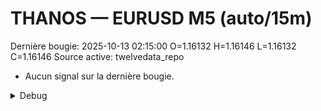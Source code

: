 # THANOS — EURUSD M5 (auto/15m)
Dernière bougie: 2025-10-13 02:15:00  O=1.16132  H=1.16146  L=1.16132  C=1.16146
Source active: twelvedata_repo

- Aucun signal sur la dernière bougie.

<details><summary>Debug</summary>

- TD_API_KEY manquant.

</details>